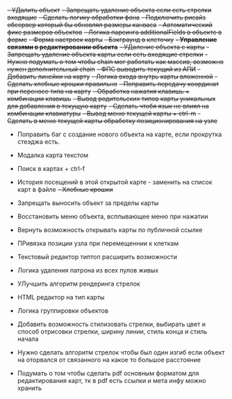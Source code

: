 ~~- УДалить объект~~
~~- Запрещать удаление объекта если есть стрелки входящие~~
~~- Сделать логику обработки фона~~
~~- Подключить рисайз обсервер который бы обновлял размеры канваса~~
~~- Автоматический фикс размеров объектов~~
~~- Логика парсинга additionalFields в объекте в форме~~
~~- Форма настроек карты~~
~~- Бэкграунд в клеточку~~
~~**- Управление связями в редактировании объекта**~~
~~- УДаление объекта с карты~~
~~- Запрещать удаление объекта карты если есть входящие стрелки~~
~~- Нужно подумать о том чтобы chain мог работать как массив, возможно нужен дополнительный chain~~
~~- ФПС выводить текущий из АПИ~~
~~- Добавить линейки на карту~~
~~- Логика входа внутрь карты вложенной~~
~~- Сделать хлебные крошки правильно~~
~~- Поправить передачу координат при переносе типа на карту~~
~~- Обработка нажатия клавишь + комбинации клавишь~~
~~- Вывод родительских типов карты уникальных для добавления в текущую карту~~
~~- Сделать чтобя язык не влиял на комбинации клавиатуры~~
~~- Вывод меню текущей карты + ctrl-m~~
~~- Сделать в меню текущей карты обработку позиционирования на узле~~
- Поправить баг с создание нового объекта на карте, если прокрутка стеэджа есть.
- Модалка карта текстом
- Поиск в картах + ctrl-f
- История посещений в этой открытой карте - заменить на список карт в файле
~~- Хлебные крошки~~
- Запрещать выносить объект за пределы карты
- Восстановить меню объекта, всплывающее меню при нажатии
- Вернуть возможность открывать карты по публичной ссылке

- ПРивязка позиции узла при перемещеннии к клеткам
- Текстовый редактор типтоп расширить возможности
- Логика удаления патрона из всех пулов живых
- УЛучшить алгоритм рендеринга стрелок
- HTML редактор на тип карты
- Логика группировки объектов
- Добавить возможность стилизовать стрелки, выбирать цвет и способ отрисовки стрелки, ширину линии, стиль конца и стиль начала
- Нужно сделать алгоритм стрелок чтобы был один изгиб если объект на оторвался от связанного на какое то большое расстояние

- Подумать о том чтобы сделать pdf основным форматом для редактирования карт, тк в pdf есть ссылки и мета инфу можно хранить
